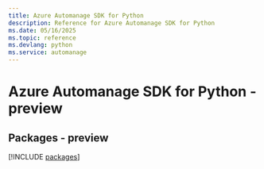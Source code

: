 ```yaml
---
title: Azure Automanage SDK for Python
description: Reference for Azure Automanage SDK for Python
ms.date: 05/16/2025
ms.topic: reference
ms.devlang: python
ms.service: automanage
---
```

# Azure Automanage SDK for Python - preview
## Packages - preview
[!INCLUDE [packages](automanage-index.md)]